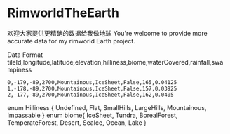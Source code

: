 # RimworldTheEarth
欢迎大家提供更精确的数据给我做地球
You're welcome to provide more accurate data for my rimworld Earth project.

Data Format
tileId,longitude,latitude,elevation,hilliness,biome,waterCovered,rainfall,swampiness
```
0,-179,-89,2700,Mountainous,IceSheet,False,165,0.04125
1,-178,-89,2700,Mountainous,IceSheet,False,157,0.03925
2,-177,-89,2700,Mountainous,IceSheet,False,162,0.0405
```
enum Hilliness
  {
    Undefined,
    Flat,
    SmallHills,
    LargeHills,
    Mountainous,
    Impassable
  }
enum biome{
    IceSheet,
    Tundra,
    BorealForest,
    TemperateForest,
    Desert,
    SeaIce,
    Ocean,
    Lake
    }
